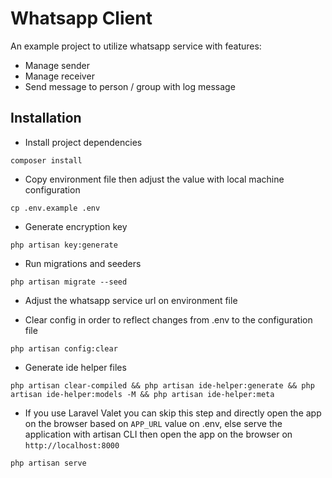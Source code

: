 # Whatsapp Client

An example project to utilize whatsapp service with features:

- Manage sender
- Manage receiver
- Send message to person / group with log message

## Installation

- Install project dependencies

```shell
composer install
```

- Copy environment file then adjust the value with local machine configuration

```shell
cp .env.example .env
```

- Generate encryption key

```shell
php artisan key:generate
```

- Run migrations and seeders

```shell
php artisan migrate --seed
```

- Adjust the whatsapp service url on environment file

- Clear config in order to reflect changes from .env to the configuration file

```shell
php artisan config:clear
```

- Generate ide helper files

```shell
php artisan clear-compiled && php artisan ide-helper:generate && php artisan ide-helper:models -M && php artisan ide-helper:meta
```

- If you use Laravel Valet you can skip this step and directly open the app on the browser
  based on `APP_URL` value on .env, else serve the application with artisan CLI then open the app on the browser
  on `http://localhost:8000`

```shell
php artisan serve
```
